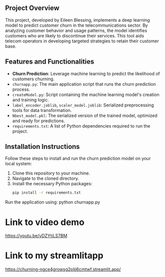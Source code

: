 ## Project Overview
This project, developed by Eileen Blessing, implements a deep learning model to predict customer churn in the telecommunications sector. By analyzing customer behavior and usage patterns, the model identifies customers who are likely to discontinue their services. This tool aids telecom operators in developing targeted strategies to retain their customer base.

## Features and Functionalities
- **Churn Prediction**: Leverage machine learning to predict the likelihood of customers churning.
- `churnapp.py`: The main application script that runs the churn prediction process.
- `createModel.py`: Script containing the machine learning model's creation and training logic.
- `label_encoder.joblib`, `scaler_model.joblib`: Serialized preprocessing tools for data transformation.
- `Nbest_model.pkl`: The serialized version of the trained model, optimized and ready for predictions.
- `requirements.txt`: A list of Python dependencies required to run the project.

## Installation Instructions
Follow these steps to install and run the churn prediction model on your local system:

1. Clone this repository to your machine.
2. Navigate to the cloned directory.
3. Install the necessary Python packages:
   ```bash
   pip install -r requirements.txt

Run the application using: python churnapp.py

# Link to video demo
https://youtu.be/vDZYtjLS7BM

# Link to my streamlitapp 
https://churning-ngce4growsg2pljj6cmtwf.streamlit.app/


